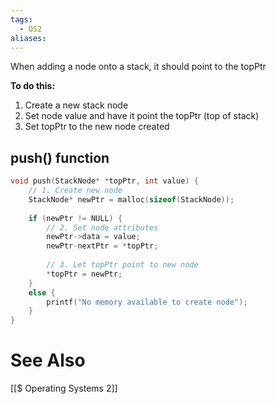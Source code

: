 ```yaml
---
tags:
  - OS2
aliases:
---
```


When adding a node onto a stack, it should point to the topPtr

**To do this:**
1. Create a new stack node
2. Set node value and have it point the topPtr (top of stack)
3. Set topPtr to the new node created

## push() function
```c showlinenumbers {2-3, 6-8, 10-11}
void push(StackNode* *topPtr, int value) {
	// 1. Create new node
	StackNode* newPtr = malloc(sizeof(StackNode));
	
	if (newPtr != NULL) {
		// 2. Set node attributes
		newPtr->data = value;
		newPtr-nextPtr = *topPtr;
		
		// 3. Let topPtr point to new node 
		*topPtr = newPtr;
	}
	else {
		printf("No memory available to create node");
	}
}
```
# See Also
[[$ Operating Systems 2]]